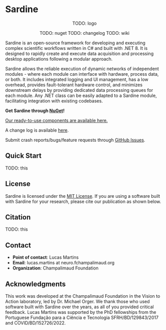 # Sardine
<div align="center">
TODO: logo
  
TODO: nuget
TODO: changelog
TODO: wiki
</div>

Sardine is an open-source framework for developing and executing complex scientific workflows written in C# and built with .NET 8.
It is designed to rapidly create and execute data acquisition and processing desktop applications following a modular approach. 

Sardine allows the reliable execution of dynamic networks of independent modules - where each module can interface with hardware, process data, or both.
It includes integrated logging and UI management, has a low overhead, provides fault-tolerant hardware control, and minimizes downstream delays by
providing dedicated data processing queues for each module. Any .NET class can be easily adapted to a Sardine module, facilitating integration with existing codebases.

**Get Sardine through [NuGet](nugetLink)!**

[Our ready-to-use components are available here.](components)



A change log is available [here](CHANGELOG.md).

Submit crash reports/bugs/feature requests through [GitHub Issues](https://github.com/orger-lab/sardine/issues).

## Quick Start
TODO: this

## License
Sardine is licensed under the [MIT License](LICENSE.md). If you are using a software built with Sardine for your research, please cite our publication as shown below.

## Citation
TODO: this

## Contact
- **Point of contact**: Lucas Martins
- **Email**: lucas.martins at neuro.fchampalimaud.org
- **Organization**: Champalimaud Foundation

## Acknowledgments
This work was developed at the Champalimaud Foundation in the Vision to Action laboratory, led by Dr. Michael Orger.
We thank those who used software built with Sardine over the years, as all of you provided critical feedback.
Lucas Martins was supported by the PhD fellowships from the Portuguese Fundação para a Ciência e Tecnologia SFRH/BD/129843/2017 and COVID/BD/152726/2022.
